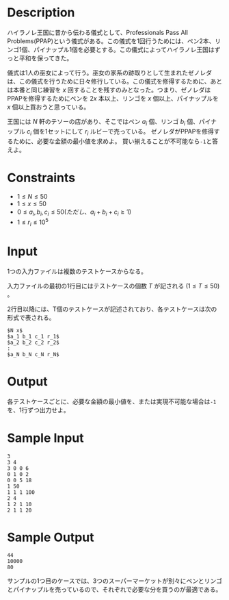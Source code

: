 # Description

ハイラノレ王国に昔から伝わる儀式として、Professionals Pass All Problems(PPAP)という儀式がある。この儀式を1回行うためには、ペン2本、リンゴ1個、パイナップル1個を必要とする。この儀式によってハイラノレ王国はずっと平和を保ってきた。

儀式は1人の巫女によって行う。巫女の家系の跡取りとして生まれたゼノレダは、この儀式を行うために日々修行している。この儀式を修得するために、あとは本番と同じ練習を $x$ 回することを残すのみとなった。つまり、ゼノレダはPPAPを修得するためにペンを $2x$ 本以上、リンゴを $x$ 個以上、パイナップルを $x$ 個以上買おうと思っている。

王国には $N$ 軒のテソーの店があり、そこではペン $a_i$ 個、リンゴ $b_i$ 個、パイナップル $c_i$ 個を1セットにして $r_i$ ルビーで売っている。
ゼノレダがPPAPを修得するために、必要な金額の最小値を求めよ。
買い揃えることが不可能なら`-1`と答えよ。

# Constraints

- $1 \le N \le 50$
- $1 \le x \le 50$
- $0 \le a_i, b_i, c_i \le 50 (ただし、a_i + b_i + c_i \ge 1)$
- $1 \le r_i \le 10^5$

# Input
1つの入力ファイルは複数のテストケースからなる。

入力ファイルの最初の1行目にはテストケースの個数 $T$ が記される $(1 \le T \le 50)$ 。

2行目以降には、T個のテストケースが記述されており、各テストケースは次の形式で表される。

```
$N x$
$a_1 b_1 c_1 r_1$
$a_2 b_2 c_2 r_2$
:
$a_N b_N c_N r_N$
```

# Output
各テストケースごとに、必要な金額の最小値を、または実現不可能な場合は`-1`を、1行ずつ出力せよ。

# Sample Input

```
3
3 4
3 0 0 6
0 1 0 2
0 0 5 18
1 50
1 1 1 100
2 4
1 2 1 10
2 1 1 20
```

# Sample Output

```
44
10000
80
```

サンプルの1つ目のケースでは、3つのスーパーマーケットが別々にペンとリンゴとパイナップルを売っているので、それぞれで必要な分を買うのが最適である。

